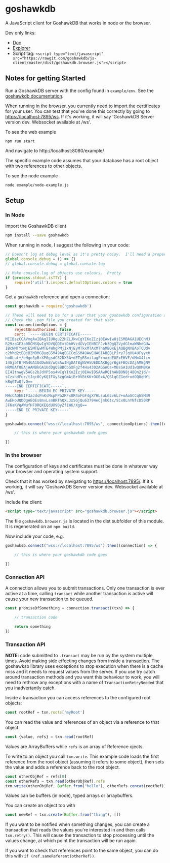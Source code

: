 # goshawkdb

A JavaScript client for GoshawkDB that works in node or the browser.

Dev only links:
* [Doc](https://rawgit.com/goshawkdb/js-client/master/doc/index.html)
* [Explorer](https://rawgit.com/goshawkdb/visualizer/master/index.html)
* Script tag: `<script type="text/javascript" src="https://rawgit.com/goshawkdb/js-client/master/dist/goshawkdb.browser.js"></script>`

## Notes for getting Started

Run a GoshawkDB server with the config found in `example/env`.  See the [goshawkdb documentation](https://goshawkdb.io/documentation.html).

When running in the browser, you currently need to import the
certificates for your user.  You can test that you've done this
correctly by going
to [https://localhost:7895/ws](https://localhost:7895/).  If it's
working, it will say 'GoshawkDB Server version dev. Websocket
available at /ws'.

To see the web example

```
npm run start
```

And navigate to http://localhost:8080/example/

The specific example code assumes that your database has a root object
with two references to other objects.

To see the node example

```
node example/node-example.js
```

## Setup

### In Node

Import the GoshawkDB client

```bash
npm install --save goshawkdb
```

When running in node, I suggest the following in your code:

```js
// Doesn't log at debug level as it's pretty noisy.  I'll need a proper logging solution soon...
global.console.debug = () => {}
// global.console.debug = global.console.log

// Make console.log of objects use colours.  Pretty
if (process.stdout.isTTY) {
	require('util').inspect.defaultOptions.colors = true
}
```

Get a `goshawkdb` reference and open a connection:

```js
const goshawkdb = require('goshawkdb')

// These will need to be for a user that your goshawkdb configuration allows.
// Check the .pem file you created for that user.
const connectionOptions = {
	rejectUnauthorized: false,
	cert: `-----BEGIN CERTIFICATE-----
MIIBszCCAVmgAwIBAgIIUHgu22HZLJkwCgYIKoZIzj0EAwIwOjESMBAGA1UEChMJ
R29zaGF3a0RCMSQwIgYDVQQDExtDbHVzdGVyIENBIFJvb3QgQ2VydGlmaWNhdGUw
IBcNMTYxMjE5MTEwMTE4WhgPMjIxNjEyMTkxMTAxMThaMBQxEjAQBgNVBAoTCUdv
c2hhd2tEQjBZMBMGByqGSM49AgEGCCqGSM49AwEHA0IABEBLPJry7JgUU4UFyycU
ho0Lut+/eHgo5pBrXP0gsdC52DX3A+dETyRSmilagFrnxxdEUFxEHVF/dMmX4liv
14GjbTBrMA4GA1UdDwEB/wQEAwIHgDATBgNVHSUEDDAKBggrBgEFBQcDAjAMBgNV
HRMBAf8EAjAAMBkGA1UdDgQSBBCbGXFg2f4Hu4302AGGnOs+MBsGA1UdIwQUMBKA
EI4ItnwgV5AGs2bJdVP5os4wCgYIKoZIzj0EAwIDSAAwRQIhANBON8j48On2jd/+
sCzxhdFur/tJqc0CyKQIFXy3zgGmAiBr0VBtKK+OGBxA/QSlqGZGed+udOQ0qHYi
kBqGTwQfvQ==
-----END CERTIFICATE-----`,
	key: `-----BEGIN EC PRIVATE KEY-----
MHcCAQEEIF3aJdsPnKsMxpPPa2RFx0R4oFGF4gXYHLsuL62v6L7+oAoGCCqGSM49
AwEHoUQDQgAEQEs8mvLsmBRThQXLJxSGjQu63794eCjmkGtc/SCx0LnYNfcD50RP
JFKaKVqAWufHF0RQXEQdUX90yZfiWK/XgQ==
-----END EC PRIVATE KEY-----`
}

goshawkdb.connect("wss://localhost:7895/ws", connectionOptions).then((connection) => {

    // this is where your goshawkdb code goes

})
```

### In the browser

The configuration of keys and certificates must be done in whatever way your browser
and operating system support.

Check that it has worked by navigating to [https://localhost:7895/](https://localhost:7895/).
If it's working, it will say 'GoshawkDB Server version dev. Websocket available at /ws'.

Include the client:

```html
<script type="text/javascript" src="goshawkdb.browser.js"></script>
```

The file `goshawkdb.browser.js` is located in the dist subfolder of this module.
It is regenerated on an `npm build`.

Now include your code, e.g.

```js
goshawksb.connect("wss://localhost:7895/ws").then((connection) => {

    // this is where your goshawkdb code goes

})
```

### Connection API

A connection allows you to submit transactions.  Only one transaction is ever active at a time, calling `transact` while
another transaction is active will cause your new transaction to be queued.

```js
const promiseOfSomething = connection.transact((txn) => {

	// transaction code

    return something
})
```

### Transaction API

**NOTE**: code submitted to `.transact` may be run by the system multiple times. Avoid making side effecting changes
from inside a transaction.  The goshawksb library uses exceptions to stop execution when there is a cache miss and it
needs to request values from the server.  If you use try catch around transaction methods and you want this behaviour
to work, you will need to rethrow any exceptions with a name of `TransactionRetryNeeded` that you inadvertantly catch.

Inside a transaction you can access references to the configured root objects:

```js
const rootRef = txn.roots['myRoot']
```

You can read the value and references of an object via a reference to that object.

```js
const {value, refs} = txn.read(rootRef)
```

Values are ArrayBuffers while `refs` is an array of Reference ojects.

To write to an object you call `txn.write`.  This example code loads the first reference from
the root object (assuming it refers to some object), then sets the value and adds a reference back to the root object.

```js
const otherObjRef = refs[0]
const otherRefs = txn.read(otherObjRef).refs
txn.write(otherObjRef, Buffer.from("hello"), otherRefs.concat(rootRef))
```

Values can be buffers (in node), typed arrays or arraybuffers.

You can create an object too with

```js
const newRef = txn.create(Buffer.from("thing"), [])
```

If you want to be notified when something changes, you can create a transaction that reads the values you're interested
in and then calls `txn.retry()`.  This will cause the transaction to stop processing until the values change, at which
point the transaction will be run again.

If you want to check that references point to the same object, you can do this with `if (ref.sameReferent(otherRef))`.
